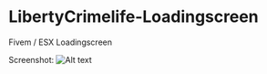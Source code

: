# LibertyCrimelife-Loadingscreen
Fivem / ESX Loadingscreen

Screenshot:
![Alt text](https://cdn.discordapp.com/attachments/947820488074342440/982723781434957874/Screenshot_2022-06-04_210156.jpg)
